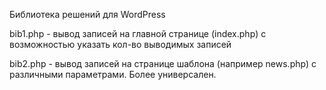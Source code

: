 Библиотека решений для WordPress

bib1.php - вывод записей на главной странице (index.php)
           с возможностью указать кол-во выводимых записей
		   
bib2.php - вывод записей на странице шаблона (например news.php)
           с различными параметрами. Более универсален.	   